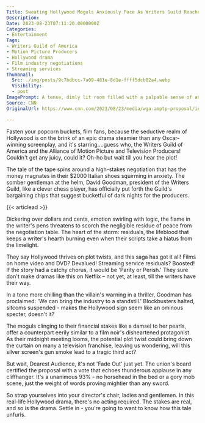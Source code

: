 ```yaml
---
Title: Sweating Hollywood Moguls Anxiously Pace As Writers Guild Reaches Their Breaking Point!
Description: 
Date: 2023-08-23T07:11:20.0000000Z
Categories:
- Entertainment
Tags:
- Writers Guild of America
- Motion Picture Producers
- Hollywood drama
- Film industry negotiations
- Streaming services
Thumbnail:
  Src: ./img/posts/9c7bdbcc-7a09-481e-8d1e-ffff5dcb82a4.webp
  Visibility:
  - post
ImagePrompt: A tense, dimly lit room filled with a palpable sense of anxiety, with Hollywood's money magnates anxiously pacing and the Writers Guild sitting stoically, ready for battle.
Source: CNN
OriginalUrl: https://www.cnn.com/2023/08/23/media/wga-amptp-proposal/index.html

---
```

Fasten your popcorn buckets, film fans, because the seductive realm of Hollywood is on the brink of an epic drama steamier than any Oscar-winning screenplay, and it's starring....guess who, the Writers Guild of America and the Alliance of Motion Picture and Television Producers! Couldn't get any juicy, could it? Oh-ho but wait till you hear the plot!

The tale of the tape spins around a high-stakes negotiation that has the money magnates in their $2000 Italian shoes squirming in anxiety. The somber gentleman at the helm, David Goodman, president of the Writers Guild, like a clever chess player, has officially put forth the Guild's bargaining chips that suggest bucketful of dark nights for the producers.

{{< articlead >}}

Dickering over dollars and cents, emotion swirling with logic, the flame in the writer's pens threatens to scorch the negligible residue of peace from the negotiation table. The heart of the storm: residuals, the lifeblood that keeps a writer's hearth burning even when their scripts take a hiatus from the limelight.

They say Hollywood thrives on plot twists, and this saga has got it all! Films on home video and DVD? Devalued! Streaming service residuals? Boosted! If the story had a catchy chorus, it would be 'Parity or Perish.' They sure don't make dramas like this on Netflix – not yet, at least, till the writers have their way.

In a tone more chilling than the villain's warning in a thriller, Goodman has proclaimed: 'We can bring the industry to a standstill.' Blockbusters halted, sitcoms suspended - makes the Hollywood sign seem like an ominous specter, doesn't it?

The moguls clinging to their financial stakes like a damsel to her pearls, offer a counterpart eerily similar to a film noir's disheartened protagonist. As their midnight meeting looms, the potential plot twist could bring down the curtain on many a television franchise, leaving us wondering, will this silver screen's gun smoke lead to a tragic third act?

But wait, Dearest Audience, it's not 'Fade Out' just yet. The union's board certified the proposal with a vote that echoes thunderous applause in any cliffhanger. It's a unanimous 93% - no horsehead in the bed or a gory mob scene, just the weight of words proving mightier than any sword.

So strap yourselves into your director's chair, ladies and gentlemen. In this real-life Hollywood drama, there's no acting required. The stakes are real, and so is the drama. Settle in - you're going to want to know how this tale unfurls.